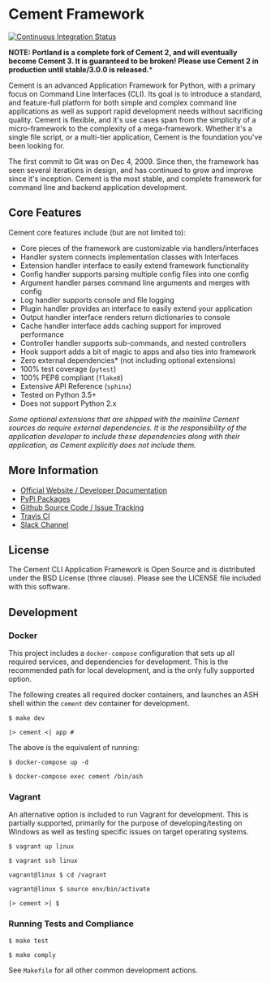 # Cement Framework

[![Continuous Integration Status](https://travis-ci.org/datafolklabs/cement.svg)](https://travis-ci.org/datafolklabs/cement)

**NOTE: Portland is a complete fork of Cement 2, and will eventually become Cement 3. It is guaranteed to be broken! Please use Cement 2 in production until stable/3.0.0 is released.***

Cement is an advanced Application Framework for Python, with a primary focus on Command Line Interfaces (CLI).  Its goal is to introduce a standard, and feature-full platform for both simple and complex command line applications as well as support rapid development needs without sacrificing quality.  Cement is flexible, and it's use cases span from the simplicity of a micro-framework to the complexity of a mega-framework. Whether it's a single file script, or a multi-tier application, Cement is the foundation you've been looking for.

The first commit to Git was on Dec 4, 2009.  Since then, the framework has seen several iterations in design, and has continued to grow and improve since it's inception.  Cement is the most stable, and complete framework for command line and backend application development.

## Core Features

Cement core features include (but are not limited to):

- Core pieces of the framework are customizable via handlers/interfaces
- Handler system connects implementation classes with Interfaces
- Extension handler interface to easily extend framework functionality
- Config handler supports parsing multiple config files into one config
- Argument handler parses command line arguments and merges with config
- Log handler supports console and file logging
- Plugin handler provides an interface to easily extend your application
- Output handler interface renders return dictionaries to console
- Cache handler interface adds caching support for improved performance
- Controller handler supports sub-commands, and nested controllers
- Hook support adds a bit of magic to apps and also ties into framework
- Zero external dependencies* (not including optional extensions)
- 100% test coverage (`pytest`)
- 100% PEP8 compliant (`flake8`)
- Extensive API Reference (`sphinx`)
- Tested on Python 3.5+
- Does not support Python 2.x

*Some optional extensions that are shipped with the mainline Cement sources do require external dependencies.  It is the responsibility of the application developer to include these dependencies along with their application, as Cement explicitly does not include them.*


## More Information

- [Official Website / Developer Documentation](http://builtoncement.com/)
- [PyPi Packages](http://pypi.python.org/pypi/cement/)
- [Github Source Code / Issue Tracking](http://github.com/datafolklabs/cement/)
- [Travis CI](https://travis-ci.org/datafolklabs/cement/)
- [Slack Channel](https://join.slack.com/t/cementframework/shared_invite/enQtMzUzOTIzMDQwNjEwLThkY2FiYWU5ZmQ5ZmEzNGMzMTkyMDgzNTk2MWI0MGU1YWNmNTVmODgxYWNlZjJkZDBmODc0ZjM2MDg5ZmYyOTA)


## License

The Cement CLI Application Framework is Open Source and is distributed under the BSD License (three clause).  Please see the LICENSE file included with this software.

## Development

### Docker

This project includes a `docker-compose` configuration that sets up all required services, and dependencies for development.  This is the recommended path for local development, and is the only fully supported option.

The following creates all required docker containers, and launches an ASH shell within the `cement` dev container for development.
```
$ make dev

|> cement <| app #
```

The above is the equivalent of running:

```
$ docker-compose up -d

$ docker-compose exec cement /bin/ash
```

### Vagrant

An alternative option is included to run Vagrant for development.  This is partially supported, primarily for the purpose of developing/testing on Windows as well as testing specific issues on target operating systems.

```
$ vagrant up linux

$ vagrant ssh linux

vagrant@linux $ cd /vagrant

vagrant@linux $ source env/bin/activate

|> cement >| $
```


### Running Tests and Compliance

```
$ make test

$ make comply
```

See `Makefile` for all other common development actions.

